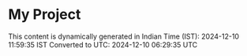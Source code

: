 # My Project

This content is dynamically generated in Indian Time (IST): 2024-12-10 11:59:35 IST
Converted to UTC: 2024-12-10 06:29:35 UTC
